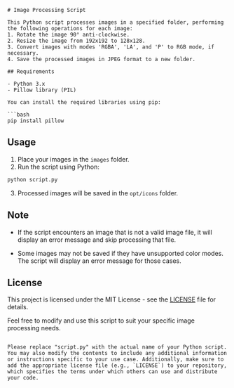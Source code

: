 ```
# Image Processing Script

This Python script processes images in a specified folder, performing the following operations for each image:
1. Rotate the image 90° anti-clockwise.
2. Resize the image from 192x192 to 128x128.
3. Convert images with modes 'RGBA', 'LA', and 'P' to RGB mode, if necessary.
4. Save the processed images in JPEG format to a new folder.

## Requirements

- Python 3.x
- Pillow library (PIL)

You can install the required libraries using pip:

```bash
pip install pillow
```

## Usage

1. Place your images in the `images` folder.
2. Run the script using Python:

```bash
python script.py
```

3. Processed images will be saved in the `opt/icons` folder.

## Note

- If the script encounters an image that is not a valid image file, it will display an error message and skip processing that file.

- Some images may not be saved if they have unsupported color modes. The script will display an error message for those cases.

## License

This project is licensed under the MIT License - see the [LICENSE](LICENSE) file for details.

Feel free to modify and use this script to suit your specific image processing needs.
```

Please replace "script.py" with the actual name of your Python script. You may also modify the contents to include any additional information or instructions specific to your use case. Additionally, make sure to add the appropriate license file (e.g., `LICENSE`) to your repository, which specifies the terms under which others can use and distribute your code.
